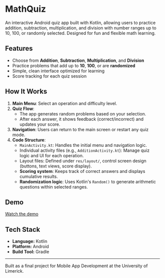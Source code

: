 # MathQuiz
An interactive Android quiz app built with Kotlin, allowing users to practice addition, subtraction, multiplication, and division with number ranges up to 10, 100, or randomly selected. Designed for fun and flexible math learning.

## Features
- Choose from **Addition**, **Subtraction**, **Multiplication**, and **Division**
- Practice problems that add up to **10**, **100**, or are **randomized**
- Simple, clean interface optimized for learning
- Score tracking for each quiz session


##  How It Works

1. **Main Menu**: Select an operation and difficulty level.
2. **Quiz Flow**:
   - The app generates random problems based on your selection.
   - After each answer, it shows feedback (correct/incorrect) and updates your score.
3. **Navigation**: Users can return to the main screen or restart any quiz mode.
4. **Code Structure**:
   - `MainActivity.kt`: Handles the initial menu and navigation logic.
   - Individual activity files (e.g., `AdditionActivity.kt`): Manage quiz logic and UI for each operation.
   - Layout files: Defined under `res/layout/`, control screen design (buttons, text views, score display).
   - **Scoring system**: Keeps track of correct answers and displays cumulative results.
   - **Randomization logic**: Uses Kotlin's `Random()` to generate arithmetic questions within selected ranges.

## Demo

[Watch the demo](https://youtu.be/8M98Fg1thB4)


## Tech Stack
- **Language:** Kotlin
- **Platform:** Android
- **Build Tool:** Gradle




---

Built as a final project for Mobile App Development at the University of Limerick.

